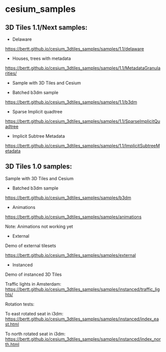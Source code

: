# cesium_samples

## 3D Tiles 1.1/Next samples:

- Delaware

https://bertt.github.io/cesium_3dtiles_samples/samples/1.1/delaware


- Houses, trees with metadata

https://bertt.github.io/cesium_3dtiles_samples/samples/1.1/MetadataGranularities/

- Sample with 3D Tiles and Cesium

- Batched b3dm sample

https://bertt.github.io/cesium_3dtiles_samples/samples/1.1/b3dm


- Sparse Implicit quadtree

https://bertt.github.io/cesium_3dtiles_samples/samples/1.1/SparseImplicitQuadtree


- Implicit Subtree Metadata

https://bertt.github.io/cesium_3dtiles_samples/samples/1.1/ImplicitSubtreeMetadata

## 3D Tiles 1.0 samples:

Sample with 3D Tiles and Cesium

- Batched b3dm sample

https://bertt.github.io/cesium_3dtiles_samples/samples/b3dm

- Animations

https://bertt.github.io/cesium_3dtiles_samples/samples/animations

Note: Animations not working yet

- External

Demo of external tilesets

https://bertt.github.io/cesium_3dtiles_samples/samples/external

- Instanced

Demo of instanced 3D Tiles

Traffic lights in Amsterdam: https://bertt.github.io/cesium_3dtiles_samples/samples/instanced/traffic_lights/

Rotation tests:

To east rotated seat in i3dm: https://bertt.github.io/cesium_3dtiles_samples/samples/instanced/index_east.html

To north rotated seat in i3dm: https://bertt.github.io/cesium_3dtiles_samples/samples/instanced/index_north.html


